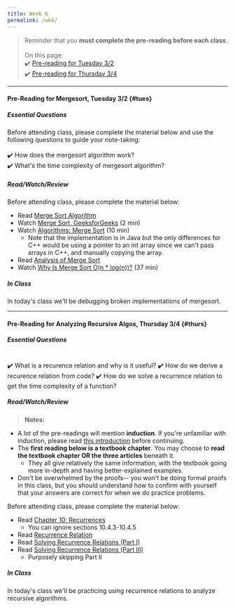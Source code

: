 ```yaml
---
title: Week 6
permalink: /wk6/
---
```


> Reminder that you **must complete the pre-reading before each class**.
<br><br>
On this page:  
✔️ [Pre-reading for Tuesday 3/2](#tues)  
✔️ [Pre-reading for Thursday 3/4](#thurs)

---

#### Pre-Reading for Mergesort, Tuesday 3/2 {#tues}

##### Essential Questions
Before attending class, please complete the material below and use the following questions to guide your note-taking:  
<br>
✔️ How does the mergesort algorithm work?  
✔️ What's the time complexity of mergesort algorithm?  

##### Read/Watch/Review
Before attending class, please complete the material below:
- Read [Merge Sort Algorithm](https://www.interviewbit.com/tutorial/merge-sort-algorithm/)
- Watch [Merge Sort, GeeksforGeeks](https://www.youtube.com/watch?v=JSceec-wEyw) (2 min)
- Watch [Algorithms: Merge Sort](https://www.youtube.com/watch?v=KF2j-9iSf4Q) (10 min)
	- Note that the implementation is in Java but the only differences for C++ would be using a pointer to an int array since we can't pass arrays in C++, and manually copying the array.
- Read [Analysis of Merge Sort](https://www.educative.io/courses/visual-introduction-to-algorithms/mXZyR)
- Watch [Why Is Merge Sort O(n * log(n))?](https://www.youtube.com/watch?v=alJswNJ4P3U) (37 min)

##### In Class
In today's class we'll be debugging broken implementations of mergesort.

---

#### Pre-Reading for Analyzing Recursive Algos, Thursday 3/4 {#thurs}

##### Essential Questions

<br>
✔️ What is a recurence relation and why is it useful?  
✔️ How do we derive a recurence relation from code?  
✔️ How do we solve a recurrence relation to get the time complexity of a function?  

##### Read/Watch/Review

> **Notes:** 
- A lot of the pre-readings will mention **induction**. If you're unfamiliar with induction, please read [this introduction](https://www.mathsisfun.com/algebra/mathematical-induction.html) before continuing.
- The **first reading below is a textbook chapter**. You may choose to **read the textbook chapter OR the three articles** beneath it. 
	- They all give relatively the same information, with the textbook going more in-depth and having better-explained examples.
- Don't be overwhelmed by the proofs-- you won't be doing formal proofs in this class, but you should understand how to confirm with yourself that your answers are correct for when we do practice problems.

Before attending class, please complete the material below:
- Read [Chapter 10: Recurrences](https://ocw.mit.edu/courses/electrical-engineering-and-computer-science/6-042j-mathematics-for-computer-science-fall-2010/readings/MIT6_042JF10_chap10.pdf)
	- You can ignore sections 10.4.3-10.4.5
- Read [Recurrence Relation](https://algorithmtutor.com/Analysis-of-Algorithm/Recurrence-Relation/)
- Read [Solving Recurrence Relations (Part I)](https://algorithmtutor.com/Analysis-of-Algorithm/Solving-Recurrence-Relations-Part-I/)
- Read [Solving Recurrence Relations (Part III)](https://algorithmtutor.com/Analysis-of-Algorithm/Solving-Recurrence-Relations-Part-III/)
	- Purposely skipping Part II

##### In Class
In today's class we'll be practicing using recurrence relations to analyze recursive algorithms.
